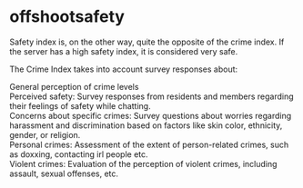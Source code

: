 # offshootsafety
Safety index is, on the other way, quite the opposite of the crime index. If the server has a high safety index, it is considered very safe.

The Crime Index takes into account survey responses about:

General perception of crime levels <br />
Perceived safety: Survey responses from residents and members regarding their feelings of safety while chatting. <br />
Concerns about specific crimes: Survey questions about worries regarding  harassment and discrimination based on factors like skin color, ethnicity, gender, or religion. <br />
Personal crimes: Assessment of the extent of person-related crimes, such as doxxing, contacting irl people etc. <br />
Violent crimes: Evaluation of the perception of violent crimes, including assault, sexual offenses, etc. <br />
